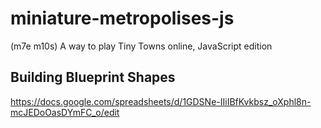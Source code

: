 # miniature-metropolises-js
(m7e m10s) A way to play Tiny Towns online, JavaScript edition

## Building Blueprint Shapes
https://docs.google.com/spreadsheets/d/1GDSNe-IIiIBfKvkbsz_oXphl8n-mcJEDoOasDYmFC_o/edit
